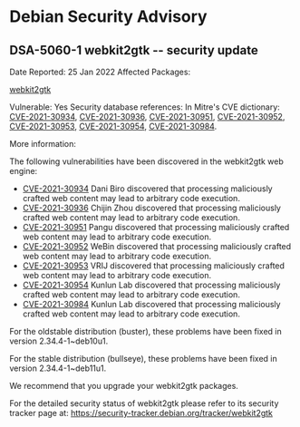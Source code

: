 
Debian Security Advisory
========================


DSA-5060-1 webkit2gtk -- security update
----------------------------------------



Date Reported:
25 Jan 2022
Affected Packages:

[webkit2gtk](https://packages.debian.org/src:webkit2gtk)

Vulnerable:
Yes
Security database references:
In Mitre's CVE dictionary: [CVE-2021-30934](https://security-tracker.debian.org/tracker/CVE-2021-30934), [CVE-2021-30936](https://security-tracker.debian.org/tracker/CVE-2021-30936), [CVE-2021-30951](https://security-tracker.debian.org/tracker/CVE-2021-30951), [CVE-2021-30952](https://security-tracker.debian.org/tracker/CVE-2021-30952), [CVE-2021-30953](https://security-tracker.debian.org/tracker/CVE-2021-30953), [CVE-2021-30954](https://security-tracker.debian.org/tracker/CVE-2021-30954), [CVE-2021-30984](https://security-tracker.debian.org/tracker/CVE-2021-30984).  

More information:

The following vulnerabilities have been discovered in the webkit2gtk
web engine:


* [CVE-2021-30934](https://security-tracker.debian.org/tracker/CVE-2021-30934)
Dani Biro discovered that processing maliciously crafted web
 content may lead to arbitrary code execution.
* [CVE-2021-30936](https://security-tracker.debian.org/tracker/CVE-2021-30936)
Chijin Zhou discovered that processing maliciously crafted web
 content may lead to arbitrary code execution.
* [CVE-2021-30951](https://security-tracker.debian.org/tracker/CVE-2021-30951)
Pangu discovered that processing maliciously crafted web content
 may lead to arbitrary code execution.
* [CVE-2021-30952](https://security-tracker.debian.org/tracker/CVE-2021-30952)
WeBin discovered that processing maliciously crafted web content
 may lead to arbitrary code execution.
* [CVE-2021-30953](https://security-tracker.debian.org/tracker/CVE-2021-30953)
VRIJ discovered that processing maliciously crafted web content
 may lead to arbitrary code execution.
* [CVE-2021-30954](https://security-tracker.debian.org/tracker/CVE-2021-30954)
Kunlun Lab discovered that processing maliciously crafted web
 content may lead to arbitrary code execution.
* [CVE-2021-30984](https://security-tracker.debian.org/tracker/CVE-2021-30984)
Kunlun Lab discovered that processing maliciously crafted web
 content may lead to arbitrary code execution.


For the oldstable distribution (buster), these problems have been fixed
in version 2.34.4-1~deb10u1.


For the stable distribution (bullseye), these problems have been fixed in
version 2.34.4-1~deb11u1.


We recommend that you upgrade your webkit2gtk packages.


For the detailed security status of webkit2gtk please refer to
its security tracker page at:
<https://security-tracker.debian.org/tracker/webkit2gtk>





